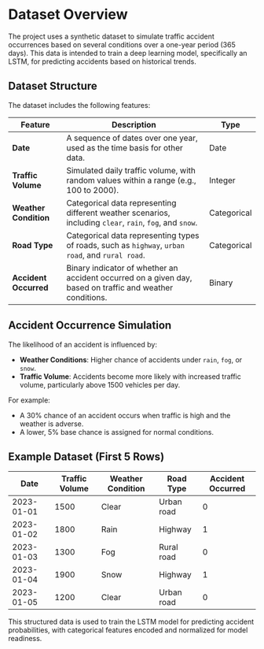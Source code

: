 # Dataset Overview

The project uses a synthetic dataset to simulate traffic accident occurrences based on several conditions over a one-year period (365 days). This data is intended to train a deep learning model, specifically an LSTM, for predicting accidents based on historical trends.

## Dataset Structure

The dataset includes the following features:

| Feature              | Description                                                                                  | Type      |
|----------------------|----------------------------------------------------------------------------------------------|-----------|
| **Date**             | A sequence of dates over one year, used as the time basis for other data.                    | Date      |
| **Traffic Volume**   | Simulated daily traffic volume, with random values within a range (e.g., 100 to 2000).       | Integer   |
| **Weather Condition**| Categorical data representing different weather scenarios, including `clear`, `rain`, `fog`, and `snow`. | Categorical |
| **Road Type**        | Categorical data representing types of roads, such as `highway`, `urban road`, and `rural road`. | Categorical |
| **Accident Occurred**| Binary indicator of whether an accident occurred on a given day, based on traffic and weather conditions. | Binary    |

## Accident Occurrence Simulation

The likelihood of an accident is influenced by:

- **Weather Conditions**: Higher chance of accidents under `rain`, `fog`, or `snow`.
- **Traffic Volume**: Accidents become more likely with increased traffic volume, particularly above 1500 vehicles per day.

For example:
- A 30% chance of an accident occurs when traffic is high and the weather is adverse.
- A lower, 5% base chance is assigned for normal conditions.

## Example Dataset (First 5 Rows)

| Date       | Traffic Volume | Weather Condition | Road Type    | Accident Occurred |
|------------|----------------|-------------------|--------------|--------------------|
| 2023-01-01 | 1500           | Clear            | Urban road   | 0                 |
| 2023-01-02 | 1800           | Rain             | Highway      | 1                 |
| 2023-01-03 | 1300           | Fog              | Rural road   | 0                 |
| 2023-01-04 | 1900           | Snow             | Highway      | 1                 |
| 2023-01-05 | 1200           | Clear            | Urban road   | 0                 |

This structured data is used to train the LSTM model for predicting accident probabilities, with categorical features encoded and normalized for model readiness.

